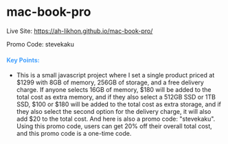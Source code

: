 # mac-book-pro
Live Site: https://ah-likhon.github.io/mac-book-pro/

Promo Code: stevekaku

<h4 style="color: #409FFF !important;font-weight: bold !important">Key Points:</h6>

- This is a small javascript project where I set a single product priced at $1299 with 8GB of memory, 256GB of storage, and a free delivery charge. If anyone selects 16GB of memory, $180 will be added to the total cost as extra memory, and if they also select a 512GB SSD or 1TB SSD, $100 or $180 will be added to the total cost as extra storage, and if they also select the second option for the delivery charge, it will also add $20 to the total cost. And here is also a promo code: "stevekaku". Using this promo code, users can get 20% off their overall total cost, and this promo code is a one-time code.
